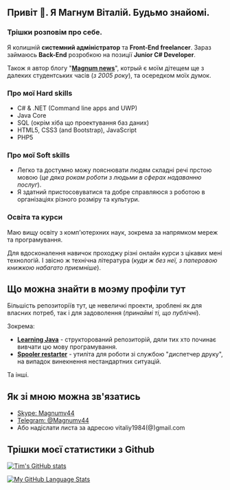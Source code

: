 ## Привіт 👋. Я Магнум Віталій. Будьмо знайомі.

### Трішки розповім про себе.

Я колишній **системний адміністратор** та **Front-End freelancer**. Зараз займаюсь **Back-End** розробкою на позиції **Junior C# Developer**.

Також я автор блогу "**[Magnum news](https://www.magnumblog.space )**", котрый є моїм дітещем ще з далеких студентських часів (*з 2005 року*), та осередком моїх думок.

### Про мої Hard skills
* C# & .NET (Command line apps and UWP)
* Java Core
* SQL (окрім хіба що проектування баз даних)
* HTML5, CSS3 (and Bootstrap), JavaScript
* PHP5
### Про мої Soft skills
* Легко та достумно можу пояснювати людям складні речі прстою мовою (*це дяка рокам роботи з людьми в сферах надаванню послуг*).
* Я здатний пристосовуватися та добре справляюся з роботою в організаціях різного розміру та культури.

### Освіта та курси
Маю вищу освіту з комп'ютерхних наук, зокрема за напрямком мереж та програмування.

Для вдосконалення навичок проходжу різні онлайн курси з цікавих мені технологій. І звісно ж технічна література (*куди ж без неї, з паперовою книжкою набагато приємніше*).

## Що можна знайти в моэму профіли тут

Більшість репозиторіїв тут, це невеличкі проекти, зроблені як для власних потреб, так і для задоволення (*принаймі ті, що публічні*).

Зокрема:
* **[Learning Java](/learning_java )** - структорований репозиторій, дяли тих хто починає вивчати цю мову програмування.
* **[Spooler restarter](/spooler_restarter )** - утиліта для роботи зі службою "диспетчер друку", на випадок винекнення нестандартних ситуацій.

Та інші.

## Як зі мною можна зв'язатись
* <a title="Натисніть щоб надіслати повідомлення автору блога" href="skype:magnumv44?chat">Skype: Magnumv44</a>
* <a title="Натисніть щоб надіслати повідомлення автору блога" href="https://telegram.me/magnumv44">Telegram: @Magnumv44</a>
* Або надіслати листа за адресою vitaliy1984(@)gmail.com
## Трішки моєї статистики з Github
[![Tim's GitHub stats](https://github-readme-stats.vercel.app/api?username=Magnumv44&theme=transparent&hide=contribs&rank_icon=github )]()

[![My GitHub Language Stats](https://github-readme-stats.vercel.app/api/top-langs/?username=Magnumv44&langs_count=5&theme=transparent&card_width=450&layout=compact&hide=c%2B%2B)]()

<!--
**Magnumv44/Magnumv44** is a ✨ _special_ ✨ repository because its `README.md` (this file) appears on your GitHub profile.

Here are some ideas to get you started:

- 🔭 I’m currently working on ...
- 🌱 I’m currently learning ...
- 👯 I’m looking to collaborate on ...
- 🤔 I’m looking for help with ...
- 💬 Ask me about ...
- 📫 How to reach me: ...
- 😄 Pronouns: ...
- ⚡ Fun fact: ...
-->
